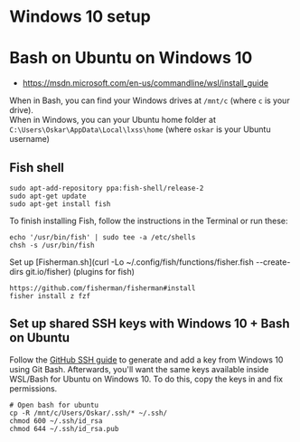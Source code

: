 # Windows 10 setup

# Bash on Ubuntu on Windows 10

- https://msdn.microsoft.com/en-us/commandline/wsl/install_guide

When in Bash, you can find your Windows drives at `/mnt/c` (where `c` is your drive).  
When in Windows, you can your Ubuntu home folder at `C:\Users\Oskar\AppData\Local\lxss\home` (where `oskar` is your Ubuntu username)

## Fish shell

```
sudo apt-add-repository ppa:fish-shell/release-2
sudo apt-get update
sudo apt-get install fish
```

To finish installing Fish, follow the instructions in the Terminal or run these:

```
echo '/usr/bin/fish' | sudo tee -a /etc/shells
chsh -s /usr/bin/fish
```

Set up [Fisherman.sh](curl -Lo ~/.config/fish/functions/fisher.fish --create-dirs git.io/fisher) (plugins for fish)

```
https://github.com/fisherman/fisherman#install
fisher install z fzf
```

## Set up shared SSH keys with Windows 10 + Bash on Ubuntu

Follow the [GitHub SSH guide](https://github.com/settings/ssh) to generate and add a key from Windows 10 using Git Bash. Afterwards, you'll want the same keys available inside WSL/Bash for Ubuntu on Windows 10. To do this, copy the keys in and fix permissions.

```shell
# Open bash for ubuntu
cp -R /mnt/c/Users/Oskar/.ssh/* ~/.ssh/
chmod 600 ~/.ssh/id_rsa
chmod 644 ~/.ssh/id_rsa.pub
```
